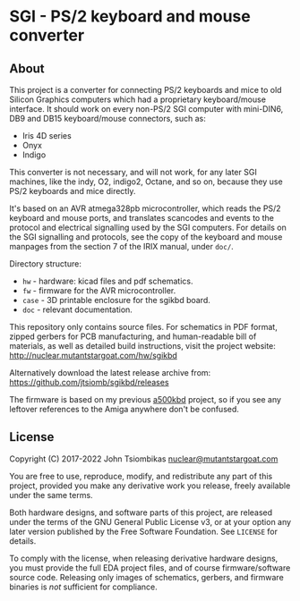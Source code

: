 SGI - PS/2 keyboard and mouse converter
=======================================

About
-----
This project is a converter for connecting PS/2 keyboards and mice to old
Silicon Graphics computers which had a proprietary keyboard/mouse interface. It
should work on every non-PS/2 SGI computer with mini-DIN6, DB9 and DB15
keyboard/mouse connectors, such as:

  - Iris 4D series
  - Onyx
  - Indigo

This converter is not necessary, and will not work, for any later SGI machines,
like the indy, O2, indigo2, Octane, and so on, because they use PS/2 keyboards
and mice directly.

It's based on an AVR atmega328pb microcontroller, which reads the PS/2
keyboard and mouse ports, and translates scancodes and events to the protocol
and electrical signalling used by the SGI computers. For details on the
SGI signalling and protocols, see the copy of the keyboard and mouse manpages
from the section 7 of the IRIX manual, under `doc/`.

Directory structure:

  - `hw` - hardware: kicad files and pdf schematics.
  - `fw` - firmware for the AVR microcontroller.
  - `case` - 3D printable enclosure for the sgikbd board.
  - `doc` - relevant documentation.

This repository only contains source files. For schematics in PDF format,
zipped gerbers for PCB manufacturing, and human-readable bill of materials, as
well as detailed build instructions, visit the project website:
http://nuclear.mutantstargoat.com/hw/sgikbd

Alternatively download the latest release archive from:
https://github.com/jtsiomb/sgikbd/releases

The firmware is based on my previous
[a500kbd](https://github.com/jtsiomb/a500kbd) project, so if you see any
leftover references to the Amiga anywhere don't be confused.

License
-------
Copyright (C) 2017-2022 John Tsiombikas <nuclear@mutantstargoat.com>

You are free to use, reproduce, modify, and redistribute any part of this
project, provided you make any derivative work you release, freely available
under the same terms.

Both hardware designs, and software parts of this project, are released under
the terms of the GNU General Public License v3, or at your option any later
version published by the Free Software Foundation. See `LICENSE` for details.

To comply with the license, when releasing derivative hardware designs, you must
provide the full EDA project files, and of course firmware/software source code.
Releasing only images of schematics, gerbers, and firmware binaries is *not*
sufficient for compliance.
